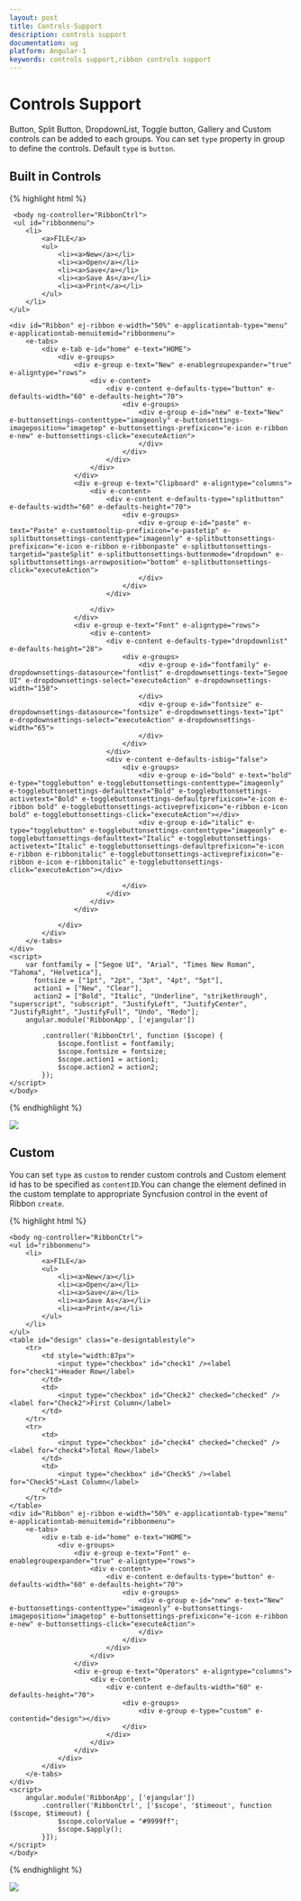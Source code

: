 ```yaml
---
layout: post
title: Controls-Support
description: controls support
documentation: ug
platform: Angular-1
keywords: controls support,ribbon controls support
---
```


# Controls Support

Button, Split Button, DropdownList, Toggle button, Gallery and Custom controls can be added to each groups. You can set `type` property in group to define the controls. Default `type` is `button`. 

## Built in Controls

{% highlight html %}

	 <body ng-controller="RibbonCtrl">
     <ul id="ribbonmenu">
        <li>
            <a>FILE</a>
            <ul>
                <li><a>New</a></li>
                <li><a>Open</a></li>
                <li><a>Save</a></li>
                <li><a>Save As</a></li>
                <li><a>Print</a></li>
            </ul>
        </li>
    </ul>

    <div id="Ribbon" ej-ribbon e-width="50%" e-applicationtab-type="menu" e-applicationtab-menuitemid="ribbonmenu">
        <e-tabs>
            <div e-tab e-id="home" e-text="HOME">
                <div e-groups>
                    <div e-group e-text="New" e-enablegroupexpander="true" e-aligntype="rows">
                        <div e-content>
                            <div e-content e-defaults-type="button" e-defaults-width="60" e-defaults-height="70">
                                <div e-groups>
                                    <div e-group e-id="new" e-text="New" e-buttonsettings-contenttype="imageonly" e-buttonsettings-imageposition="imagetop" e-buttonsettings-prefixicon="e-icon e-ribbon e-new" e-buttonsettings-click="executeAction">
                                    </div>
                                </div>
                            </div>
                        </div>
                    </div>
                    <div e-group e-text="Clipboard" e-aligntype="columns">
                        <div e-content>
                            <div e-content e-defaults-type="splitbutton" e-defaults-width="60" e-defaults-height="70">
                                <div e-groups>
                                    <div e-group e-id="paste" e-text="Paste" e-customtooltip-prefixicon="e-pastetip" e-splitbuttonsettings-contenttype="imageonly" e-splitbuttonsettings-prefixicon="e-icon e-ribbon e-ribbonpaste" e-splitbuttonsettings-targetid="pasteSplit" e-splitbuttonsettings-buttonmode="dropdown" e-splitbuttonsettings-arrowposition="bottom" e-splitbuttonsettings-click="executeAction">
                                    </div>
                                </div>
                            </div>

                        </div>
                    </div>
                    <div e-group e-text="Font" e-aligntype="rows">
                        <div e-content>
                            <div e-content e-defaults-type="dropdownlist" e-defaults-height="28">
                                <div e-groups>
                                    <div e-group e-id="fontfamily" e-dropdownsettings-datasource="fontlist" e-dropdownsettings-text="Segoe UI" e-dropdownsettings-select="executeAction" e-dropdownsettings-width="150">
                                    </div>
                                    <div e-group e-id="fontsize" e-dropdownsettings-datasource="fontsize" e-dropdownsettings-text="1pt" e-dropdownsettings-select="executeAction" e-dropdownsettings-width="65">
                                    </div>
                                </div>
                            </div>
                            <div e-content e-defaults-isbig="false">
                                <div e-groups>
                                    <div e-group e-id="bold" e-text="bold" e-type="togglebutton" e-togglebuttonsettings-contenttype="imageonly" e-togglebuttonsettings-defaulttext="Bold" e-togglebuttonsettings-activetext="Bold" e-togglebuttonsettings-defaultprefixicon="e-icon e-ribbon bold" e-togglebuttonsettings-activeprefixicon="e-ribbon e-icon bold" e-togglebuttonsettings-click="executeAction"></div>
                                    <div e-group e-id="italic" e-type="togglebutton" e-togglebuttonsettings-contenttype="imageonly" e-togglebuttonsettings-defaulttext="Italic" e-togglebuttonsettings-activetext="Italic" e-togglebuttonsettings-defaultprefixicon="e-icon e-ribbon e-ribbonitalic" e-togglebuttonsettings-activeprefixicon="e-ribbon e-icon e-ribbonitalic" e-togglebuttonsettings-click="executeAction"></div>

                                </div>
                            </div>
                        </div>
                    </div>

                </div>
            </div>
        </e-tabs>
    </div>
    <script>
        var fontfamily = ["Segoe UI", "Arial", "Times New Roman", "Tahoma", "Helvetica"],
          fontsize = ["1pt", "2pt", "3pt", "4pt", "5pt"],
          action1 = ["New", "Clear"],
          action2 = ["Bold", "Italic", "Underline", "strikethrough", "superscript", "subscript", "JustifyLeft", "JustifyCenter", "JustifyRight", "JustifyFull", "Undo", "Redo"];
        angular.module('RibbonApp', ['ejangular'])

            .controller('RibbonCtrl', function ($scope) {
                $scope.fontlist = fontfamily;
                $scope.fontsize = fontsize;
                $scope.action1 = action1;
                $scope.action2 = action2;
            });
    </script>
    </body>
   
{% endhighlight %}

![](Controls-Support_images/Controls-Support_img1.png)

## Custom

You can set `type` as `custom` to render custom controls and Custom element id has to be specified as `contentID`.You can change the element defined in the custom template to appropriate Syncfusion control in the event of Ribbon `create`.

{% highlight html %}

    <body ng-controller="RibbonCtrl">
    <ul id="ribbonmenu">
        <li>
            <a>FILE</a>
            <ul>
                <li><a>New</a></li>
                <li><a>Open</a></li>
                <li><a>Save</a></li>
                <li><a>Save As</a></li>
                <li><a>Print</a></li>
            </ul>
        </li>
    </ul>
    <table id="design" class="e-designtablestyle">
        <tr>
            <td style="width:87px">
                <input type="checkbox" id="check1" /><label for="check1">Header Row</label>
            </td>
            <td>
                <input type="checkbox" id="Check2" checked="checked" /><label for="Check2">First Column</label>
            </td>
        </tr>
        <tr>
            <td>
                <input type="checkbox" id="check4" checked="checked" /><label for="check4">Total Row</label>
            </td>
            <td>
                <input type="checkbox" id="Check5" /><label for="Check5">Last Column</label>
            </td>
        </tr>
    </table>
    <div id="Ribbon" ej-ribbon e-width="50%" e-applicationtab-type="menu" e-applicationtab-menuitemid="ribbonmenu">
        <e-tabs>
            <div e-tab e-id="home" e-text="HOME">
                <div e-groups>
                    <div e-group e-text="Font" e-enablegroupexpander="true" e-aligntype="rows">
                        <div e-content>
                            <div e-content e-defaults-type="button" e-defaults-width="60" e-defaults-height="70">
                                <div e-groups>
                                    <div e-group e-id="new" e-text="New" e-buttonsettings-contenttype="imageonly" e-buttonsettings-imageposition="imagetop" e-buttonsettings-prefixicon="e-icon e-ribbon e-new" e-buttonsettings-click="executeAction">
                                    </div>
                                </div>
                            </div>
                        </div>
                    </div>
                    <div e-group e-text="Operators" e-aligntype="columns">
                        <div e-content>
                            <div e-content e-defaults-width="60" e-defaults-height="70">
                                <div e-groups>
                                    <div e-group e-type="custom" e-contentid="design"></div>
                                </div>
                            </div>
                        </div>
                    </div>
                </div>
            </div>
        </e-tabs>
    </div>
    <script>
        angular.module('RibbonApp', ['ejangular'])
            .controller('RibbonCtrl', ['$scope', '$timeout', function ($scope, $timeout) {
                $scope.colorValue = "#9999ff";
                $scope.$apply();
            }]);
    </script>
    </body>

{% endhighlight %}

![](Controls-Support_images/Controls-Support_img2.png)